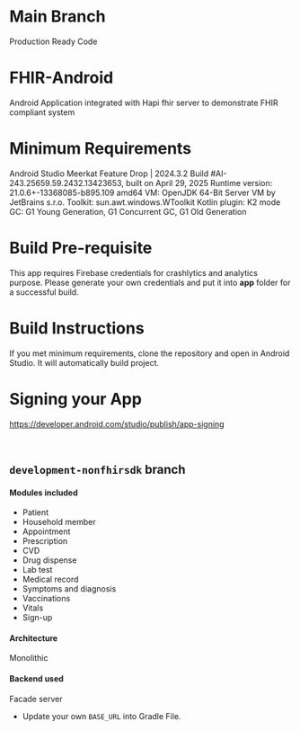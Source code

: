 # Main Branch
Production Ready Code

# FHIR-Android
Android Application integrated with Hapi fhir server to demonstrate FHIR compliant system

# Minimum Requirements
Android Studio Meerkat Feature Drop | 2024.3.2
Build #AI-243.25659.59.2432.13423653, built on April 29, 2025
Runtime version: 21.0.6+-13368085-b895.109 amd64
VM: OpenJDK 64-Bit Server VM by JetBrains s.r.o.
Toolkit: sun.awt.windows.WToolkit
Kotlin plugin: K2 mode
GC: G1 Young Generation, G1 Concurrent GC, G1 Old Generation

# Build Pre-requisite
This app requires Firebase credentials for crashlytics and analytics purpose. Please generate your own credentials and put it into **app** folder for a successful build.

# Build Instructions
If you met minimum requirements, clone the repository and open in Android Studio. It will automatically build project.

# Signing your App
https://developer.android.com/studio/publish/app-signing

<br/>

## `development-nonfhirsdk` branch
#### Modules included
* Patient
* Household member
* Appointment
* Prescription
* CVD
* Drug dispense
* Lab test
* Medical record
* Symptoms and diagnosis
* Vaccinations
* Vitals
* Sign-up

#### Architecture
Monolithic

#### Backend used
Facade server
- Update your own ```BASE_URL``` into Gradle File.
